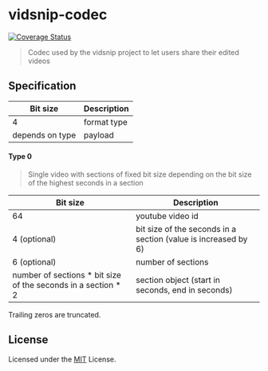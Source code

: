 # vidsnip-codec

[![Coverage Status](https://coveralls.io/repos/github/matthiasschwarz/vidsnip-codec/badge.svg?branch=master)](https://coveralls.io/github/matthiasschwarz/vidsnip-codec?branch=master)

> Codec used by the vidsnip project to let users share their edited videos

## Specification

Bit size | Description
--- | ---
4 | format type
depends on type | payload

#### Type 0

> Single video with sections of fixed bit size depending on the bit size of the highest seconds in a section

Bit size | Description
--- | ---
64 | youtube video id
4 (optional) | bit size of the seconds in a section (value is increased by 6)
6 (optional) | number of sections
number of sections * bit size of the seconds in a section * 2 | section object (start in seconds, end in seconds)

Trailing zeros are truncated.

## License

Licensed under the [MIT](LICENSE) License.